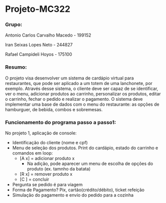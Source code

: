 # Projeto-MC322

### Grupo: 

Antonio Carlos Carvalho Macedo - 199152

Iran Seixas Lopes Neto - 244827

Rafael Campideli Hoyos - 175100

### Resumo:

O projeto visa desenvolver um sistema de cardápio virtual para restaurantes, que pode ser aplicado a um totem de uma lanchonete, por exemplo. Através desse sistema, o cliente deve ser capaz de se identificar, ver o menu, adicionar produtos ao carrinho, personalizar os produtos, editar o carrinho, fechar o pedido  e realizar o pagamento.
O sistema deve implementar uma base de dados com o menu do restaurante: as opções de hamburguer, de bebida, combos e sobremesas.

### Funcionamento do programa passo a passo1:
No projeto 1, aplicação de console:

- Identificação do cliente (nome e cpf)
- Menu de seleção dos produtos. Print do cardápio, estado do carrinho e comandos em loop:
    - [A x] = adicionar produto x
        - Na adição, pode aparecer um menu de escolha de opções do produto (ex. tamnho da batata)
    - [R x] = remover produto x
    - [C ] = concluir
- Pergunta se pedido é para viagem
- Forma de Pagamento? Pix, cartão(crédito/débito), ticket refeição
- Simulação do pagamento e envio do pedido para a cozinha